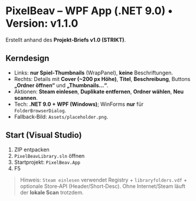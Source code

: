 # PixelBeav – WPF App (.NET 9.0) • Version: v1.1.0


Erstellt anhand des **Projekt‑Briefs v1.0 (STRIKT)**.

## Kerndesign
- Links: **nur Spiel‑Thumbnails** (WrapPanel), **keine** Beschriftungen.
- Rechts: Details mit **Cover (~200 px Höhe)**, **Titel**, **Beschreibung**, Buttons **„Ordner öffnen“** und **„Thumbnails…“**.
- Aktionen: **Steam einlesen**, **Duplikate entfernen**, **Ordner wählen**, **Neu scannen**.
- Tech: **.NET 9.0 + WPF (Windows)**; WinForms **nur** für `FolderBrowserDialog`.
- Fallback‑Bild: `Assets/placeholder.png`.

## Start (Visual Studio)
1. ZIP entpacken
2. `PixelBeavLibrary.sln` öffnen
3. Startprojekt: `PixelBeav.App`
4. F5

> Hinweis: `Steam einlesen` verwendet Registry + `libraryfolders.vdf` + optionale Store‑API (Header/Short‑Desc). Ohne Internet/Steam läuft der **lokale Scan** trotzdem.